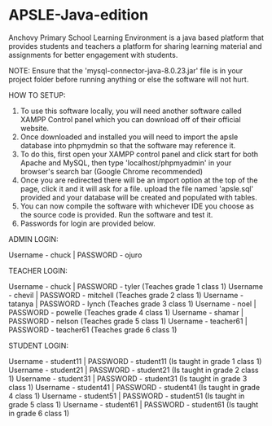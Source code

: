 # APSLE-Java-edition
Anchovy Primary School Learning Environment is a java based platform that provides students and teachers a platform for sharing learning material and assignments for better engagement with students.

NOTE: Ensure that the 'mysql-connector-java-8.0.23.jar' file is in your project folder before running anything or else the software will not hurt.

HOW TO SETUP:
1. To use this software locally, you will need another software called XAMPP Control panel which you can download off of their official website.
2. Once downloaded and installed you will need to import the apsle database into phpmydmin so that the software may reference it.
3. To do this, first open your XAMPP control panel and click start for both Apache and MySQL, then type 'localhost/phpmyadmin' in your browser's search bar (Google Chrome recommended)
4. Once you are redirected there will be an import option at the top of the page, click it and it will ask for a file. upload the file named 'apsle.sql' provided and your database will be created and populated with tables.
5. You can now compile the software with whichever IDE you choose as the source code is provided. Run the software and test it.
6. Passwords for login are provided below.


ADMIN LOGIN:

Username - chuck | PASSWORD - ojuro


TEACHER LOGIN:

Username - chuck | PASSWORD - tyler          (Teaches grade 1 class 1)
Username - chevil | PASSWORD - mitchell      (Teaches grade 2 class 1)
Username - tatanya | PASSWORD - lynch        (Teaches grade 3 class 1)
Username - noel | PASSWORD - powelle         (Teaches grade 4 class 1)
Username - shamar | PASSWORD - nelson        (Teaches grade 5 class 1)
Username - teacher61 | PASSWORD - teacher61  (Teaches grade 6 class 1)


STUDENT LOGIN:

Username - student11 | PASSWORD - student11  (Is taught in grade 1 class 1)
Username - student21 | PASSWORD - student21  (Is taught in grade 2 class 1)
Username - student31 | PASSWORD - student31  (Is taught in grade 3 class 1)
Username - student41 | PASSWORD - student41  (Is taught in grade 4 class 1)
Username - student51 | PASSWORD - student51  (Is taught in grade 5 class 1)
Username - student61 | PASSWORD - student61  (Is taught in grade 6 class 1)
